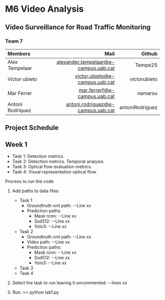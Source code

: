 # M6 Video Analysis

## Video Surveillance for Road Traffic Monitoring

### Team 7
| Members        |  Mail                           | Github |
| :---           | ---:                            | ---: |
| Alex Tempelaar | alexander.tempelaar@e-campus.uab.cat | Tempe25 |
| Víctor ubieto  | victor.ubieto@e-campus.uab.cat   | victorubieto |
| Mar Ferrer     | mar.ferrerf@e-campus.uab.cat  | namarsu |
| Antoni Rodríquez| antoni.rodriguez@e-campus.uab.cat  | antoniRodriguez |


## Project Schedule
## Week 1
- Task 1: Detection metrics.
- Task 2: Detection metrics. Temporal analysis.
- Task 3: Optical flow evaluation metrics.
- Task 4: Visual representation optical flow.

Process to run the code

1. Add paths to data files:
   - Task 1
     - Groundtruth xml path: --Line xx
     - Prediction paths:
       - Mask rcnn: --Line xx
       - Ssd512: --Line xx
       - Yolo3: --Line xx
   - Task 2
     - Groundtruth xml path: --Line xx
     - Video path: --Line xx
     - Prediction paths:
       - Mask rcnn: --Line xx
       - Ssd512: --Line xx
       - Yolo3: --Line xx
   - Task 3
   - Task 4

2. Select the task to run leaving it uncommented: --lines xx
3. Run: >> python lab1.py

